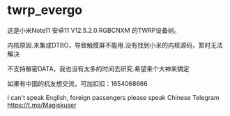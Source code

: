 # twrp_evergo
这是小米Note11 安卓11 V12.5.2.0.RGBCNXM 的TWRP设备树。

内核原因.未集成DTBO，导致触摸屏不能用.没有找到小米的内核源码，暂时无法解决

不支持解密DATA，我也没有太多的时间去研究.希望来个大神来搞定

如果有中国的机友想交流，可加扣扣：1654068666

I can't speak English, foreign passengers please speak Chinese
Telegram https://t.me/Magiskuser
